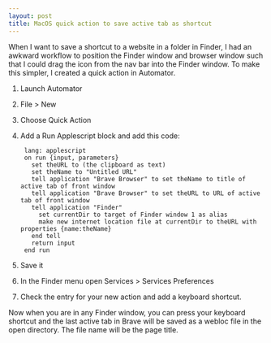 ```yaml
---
layout: post
title: MacOS quick action to save active tab as shortcut
---
```


When I want to save a shortcut to a website in a folder in Finder, I had an awkward workflow to position the Finder window and browser window such that I could drag the icon from the nav bar into the Finder window. To make this simpler, I created a quick action in Automator.

1. Launch Automator
2. File > New
3. Choose Quick Action
4. Add a Run Applescript block and add this code:


        lang: applescript
        on run {input, parameters}
          set theURL to (the clipboard as text)
          set theName to "Untitled URL"
          tell application "Brave Browser" to set theName to title of active tab of front window
          tell application "Brave Browser" to set theURL to URL of active tab of front window
          tell application "Finder"
            set currentDir to target of Finder window 1 as alias
            make new internet location file at currentDir to theURL with properties {name:theName}
          end tell
          return input
        end run

5. Save it
6. In the Finder menu open Services > Services Preferences
7. Check the entry for your new action and add a keyboard shortcut.

Now when you are in any Finder window, you can press your keyboard shortcut and the last active tab in Brave will be saved as a webloc file in the open directory. The file name will be the page title.
